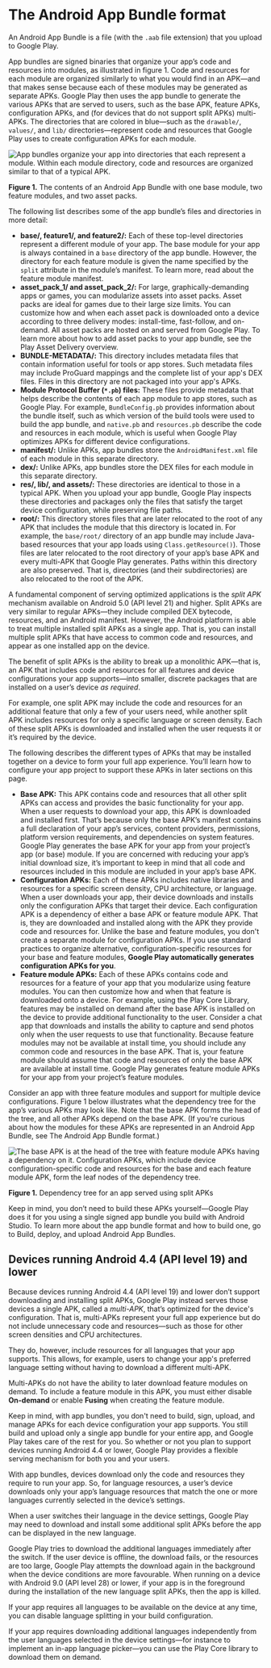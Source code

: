 # The Android App Bundle format


An Android App Bundle is a file (with the `.aab` file extension) that you upload to Google Play.

App bundles are signed binaries that organize your app’s code and resources into modules, as illustrated in figure 1. Code and resources for each module are organized similarly to what you would find in an APK—and that makes sense because each of these modules may be generated as separate APKs. Google Play then uses the app bundle to generate the various APKs that are served to users, such as the base APK, feature APKs, configuration APKs, and (for devices that do not support split APKs) multi-APKs. The directories that are colored in blue—such as the `drawable/`, `values/`, and `lib/` directories—represent code and resources that Google Play uses to create configuration APKs for each module.

![App bundles organize your app into directories that each represent a   module. Within each module directory, code and resources are organized     similar to that of a typical APK.](https://developer.android.com/static/images/app-bundle/aab_format-2x.png)

**Figure 1.** The contents of an Android App Bundle with one base module, two feature modules, and two asset packs.

The following list describes some of the app bundle’s files and directories in more detail:

*   **base/, feature1/, and feature2/:** Each of these top-level directories represent a different module of your app. The base module for your app is always contained in a `base` directory of the app bundle. However, the directory for each feature module is given the name specified by the `split` attribute in the module’s manifest. To learn more, read about the feature module manifest.
*   **asset_pack_1/ and asset_pack_2/:** For large, graphically-demanding apps or games, you can modularize assets into asset packs. Asset packs are ideal for games due to their large size limits. You can customize how and when each asset pack is downloaded onto a device according to three delivery modes: install-time, fast-follow, and on-demand. All asset packs are hosted on and served from Google Play. To learn more about how to add asset packs to your app bundle, see the Play Asset Delivery overview.
*   **BUNDLE-METADATA/:** This directory includes metadata files that contain information useful for tools or app stores. Such metadata files may include ProGuard mappings and the complete list of your app's DEX files. Files in this directory are not packaged into your app's APKs.
*   **Module Protocol Buffer (`*.pb`) files:** These files provide metadata that helps describe the contents of each app module to app stores, such as Google Play. For example, `BundleConfig.pb` provides information about the bundle itself, such as which version of the build tools were used to build the app bundle, and `native.pb` and `resources.pb` describe the code and resources in each module, which is useful when Google Play optimizes APKs for different device configurations.
*   **manifest/:** Unlike APKs, app bundles store the `AndroidManifest.xml` file of each module in this separate directory.
*   **dex/:** Unlike APKs, app bundles store the DEX files for each module in this separate directory.
*   **res/, lib/, and assets/:** These directories are identical to those in a typical APK. When you upload your app bundle, Google Play inspects these directories and packages only the files that satisfy the target device configuration, while preserving file paths.
*   **root/:** This directory stores files that are later relocated to the root of any APK that includes the module that this directory is located in. For example, the `base/root/` directory of an app bundle may include Java-based resources that your app loads using `Class.getResource()`). Those files are later relocated to the root directory of your app’s base APK and every multi-APK that Google Play generates. Paths within this directory are also preserved. That is, directories (and their subdirectories) are also relocated to the root of the APK.
    

A fundamental component of serving optimized applications is the _split APK_ mechanism available on Android 5.0 (API level 21) and higher. Split APKs are very similar to regular APKs—they include compiled DEX bytecode, resources, and an Android manifest. However, the Android platform is able to treat multiple installed split APKs as a single app. That is, you can install multiple split APKs that have access to common code and resources, and appear as one installed app on the device.

The benefit of split APKs is the ability to break up a monolithic APK—that is, an APK that includes code and resources for all features and device configurations your app supports—into smaller, discrete packages that are installed on a user’s device _as required_.

For example, one split APK may include the code and resources for an additional feature that only a few of your users need, while another split APK includes resources for only a specific language or screen density. Each of these split APKs is downloaded and installed when the user requests it or it’s required by the device.

The following describes the different types of APKs that may be installed together on a device to form your full app experience. You’ll learn how to configure your app project to support these APKs in later sections on this page.

*   **Base APK:** This APK contains code and resources that all other split APKs can access and provides the basic functionality for your app. When a user requests to download your app, this APK is downloaded and installed first. That’s because only the base APK’s manifest contains a full declaration of your app’s services, content providers, permissions, platform version requirements, and dependencies on system features. Google Play generates the base APK for your app from your project’s app (or base) module. If you are concerned with reducing your app’s initial download size, it’s important to keep in mind that all code and resources included in this module are included in your app’s base APK.
*   **Configuration APKs:** Each of these APKs includes native libraries and resources for a specific screen density, CPU architecture, or language. When a user downloads your app, their device downloads and installs only the configuration APKs that target their device. Each configuration APK is a dependency of either a base APK or feature module APK. That is, they are downloaded and installed along with the APK they provide code and resources for. Unlike the base and feature modules, you don't create a separate module for configuration APKs. If you use standard practices to organize alternative, configuration-specific resources for your base and feature modules, **Google Play automatically generates configuration APKs for you**.
*   **Feature module APKs:** Each of these APKs contains code and resources for a feature of your app that you modularize using feature modules. You can then customize how and when that feature is downloaded onto a device. For example, using the Play Core Library, features may be installed on demand after the base APK is installed on the device to provide additional functionality to the user. Consider a chat app that downloads and installs the ability to capture and send photos only when the user requests to use that functionality. Because feature modules may not be available at install time, you should include any common code and resources in the base APK. That is, your feature module should assume that code and resources of only the base APK are available at install time. Google Play generates feature module APKs for your app from your project’s feature modules.

Consider an app with three feature modules and support for multiple device configurations. Figure 1 below illustrates what the dependency tree for the app’s various APKs may look like. Note that the base APK forms the head of the tree, and all other APKs depend on the base APK. (If you're curious about how the modules for these APKs are represented in an Android App Bundle, see The Android App Bundle format.)

![The base APK is at the head of the tree with feature module APKs having   a dependency on it. Configuration APKs, which include device configuration-specific code and resources for the base and each  feature module APK, form the leaf nodes of the dependency tree.](https://developer.android.com/static/images/app-bundle/apk_splits_tree-2x.png)

**Figure 1.** Dependency tree for an app served using split APKs

Keep in mind, you don’t need to build these APKs yourself—Google Play does it for you using a single signed app bundle you build with Android Studio. To learn more about the app bundle format and how to build one, go to Build, deploy, and upload Android App Bundles.

Devices running Android 4.4 (API level 19) and lower
----------------------------------------------------

Because devices running Android 4.4 (API level 19) and lower don’t support downloading and installing split APKs, Google Play instead serves those devices a single APK, called a _multi-APK_, that’s optimized for the device's configuration. That is, multi-APKs represent your full app experience but do not include unnecessary code and resources—such as those for other screen densities and CPU architectures.

They do, however, include resources for all languages that your app supports. This allows, for example, users to change your app's preferred language setting without having to download a different multi-APK.

Multi-APKs do not have the ability to later download feature modules on demand. To include a feature module in this APK, you must either disable **On-demand** or enable **Fusing** when creating the feature module.

Keep in mind, with app bundles, you don't need to build, sign, upload, and manage APKs for each device configuration your app supports. You still build and upload only a single app bundle for your entire app, and Google Play takes care of the rest for you. So whether or not you plan to support devices running Android 4.4 or lower, Google Play provides a flexible serving mechanism for both you and your users.

With app bundles, devices download only the code and resources they require to run your app. So, for language resources, a user’s device downloads only your app’s language resources that match the one or more languages currently selected in the device’s settings.

When a user switches their language in the device settings, Google Play may need to download and install some additional split APKs before the app can be displayed in the new language.

Google Play tries to download the additional languages immediately after the switch. If the user device is offline, the download fails, or the resources are too large, Google Play attempts the download again in the background when the device conditions are more favourable. When running on a device with Android 9.0 (API level 28) or lower, if your app is in the foreground during the installation of the new language split APKs, then the app is killed.

If your app requires all languages to be available on the device at any time, you can disable language splitting in your build configuration.

If your app requires downloading additional languages independently from the user languages selected in the device settings—for instance to implement an in-app language picker—you can use the Play Core library to download them on demand.

